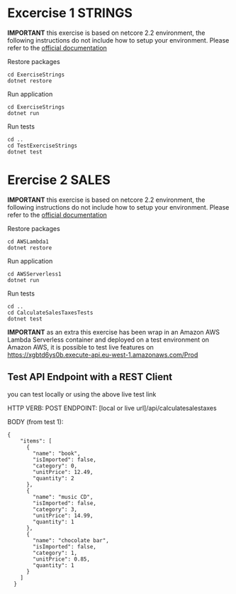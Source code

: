 # Excercise 1 STRINGS
**IMPORTANT** this exercise is based on netcore 2.2 environment, the following instructions do not include how to setup your environment. Please refer to the [official documentation](https://dotnet.microsoft.com/learn/dotnet/hello-world-tutorial/install)

Restore packages
```
cd ExerciseStrings
dotnet restore
```

Run application
```
cd ExerciseStrings
dotnet run
```

Run tests
```
cd ..
cd TestExerciseStrings
dotnet test
```

# Erercise 2 SALES
**IMPORTANT** this exercise is based on netcore 2.2 environment, the following instructions do not include how to setup your environment. Please refer to the [official documentation](https://dotnet.microsoft.com/learn/dotnet/hello-world-tutorial/install)

Restore packages
```
cd AWSLambda1
dotnet restore
```

Run application
```
cd AWSServerless1
dotnet run
```

Run tests
```
cd ..
cd CalculateSalesTaxesTests
dotnet test
```

**IMPORTANT** as an extra this exercise has been wrap in an Amazon AWS Lambda Serverless container and deployed on a test environment on Amazon AWS, it is possible to test live features on https://xgbtd6ys0b.execute-api.eu-west-1.amazonaws.com/Prod 

## Test API Endpoint with a REST Client
you can test locally or using the above live test link

HTTP VERB: POST
ENDPOINT: [local or live url]/api/calculatesalestaxes

BODY (from test 1):
```
{
    "items": [
      {
        "name": "book",
        "isImported": false,
        "category": 0,
        "unitPrice": 12.49,
        "quantity": 2
      },
      {
        "name": "music CD",
        "isImported": false,
        "category": 3,
        "unitPrice": 14.99,
        "quantity": 1
      },
      {
        "name": "chocolate bar",
        "isImported": false,
        "category": 1,
        "unitPrice": 0.85,
        "quantity": 1
      }
    ]
  }
  ```